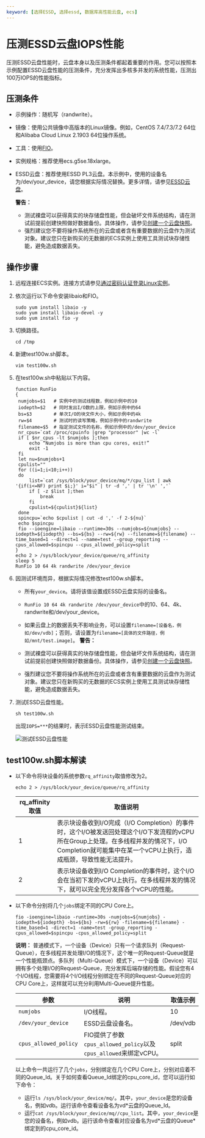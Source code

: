 ```yaml
---
keyword: [选择ESSD, 选择essd, 数据库高性能云盘, ecs]
---
```


# 压测ESSD云盘IOPS性能

压测ESSD云盘性能时，云盘本身以及压测条件都起着重要的作用。您可以按照本示例配置ESSD云盘性能的压测条件，充分发挥出多核多并发的系统性能，压测出100万IOPS的性能指标。

## 压测条件

-   示例操作：随机写（randwrite）。
-   镜像：使用公共镜像中高版本的Linux镜像。例如，CentOS 7.4/7.3/7.2 64位和Alibaba Cloud Linux 2.1903 64位操作系统。
-   工具：使用[FIO](https://linux.die.net/man/1/fio)。
-   实例规格：推荐使用ecs.g5se.18xlarge。
-   ESSD云盘：推荐使用ESSD PL3云盘。本示例中，使用的设备名为/dev/your\_device，请您根据实际情况替换。更多详情，请参见[ESSD云盘](/cn.zh-CN/块存储/块存储介绍/ESSD云盘.md)。

    **警告：**

    -   测试裸盘可以获得真实的块存储盘性能，但会破坏文件系统结构，请在测试前提前创建快照做好数据备份。具体操作，请参见[创建一个云盘快照](/cn.zh-CN/快照/使用快照/创建一个云盘快照.md)。
    -   强烈建议您不要将操作系统所在的云盘或者含有重要数据的云盘作为测试对象。建议您只在新购买的无数据的ECS实例上使用工具测试块存储性能，避免造成数据丢失。

## 操作步骤

1.  远程连接ECS实例。连接方式请参见[通过密码认证登录Linux实例](/cn.zh-CN/实例/连接实例/使用VNC连接实例/通过密码认证登录Linux实例.md)。

2.  依次运行以下命令安装libaio和FIO。

    ```
    sudo yum install libaio -y
    sudo yum install libaio-devel -y
    sudo yum install fio -y
    ```

3.  切换路径。

    ```
    cd /tmp
    ```

4.  新建test100w.sh脚本。

    ```
    vim test100w.sh
    ```

5.  在test100w.sh中粘贴以下内容。

    ```
    function RunFio
    {
     numjobs=$1   # 实例中的测试线程数，例如示例中的10
     iodepth=$2   # 同时发出I/O数的上限，例如示例中的64
     bs=$3        # 单次I/O的块文件大小，例如示例中的4k
     rw=$4        # 测试时的读写策略，例如示例中的randwrite
     filename=$5  # 指定测试文件的名称，例如示例中的/dev/your_device
     nr_cpus=`cat /proc/cpuinfo |grep "processor" |wc -l`
     if [ $nr_cpus -lt $numjobs ];then
         echo “Numjobs is more than cpu cores, exit!”
         exit -1
     fi
     let nu=$numjobs+1
     cpulist=""
     for ((i=1;i<10;i++))
     do
         list=`cat /sys/block/your_device/mq/*/cpu_list | awk '{if(i<=NF) print $i;}' i="$i" | tr -d ',' | tr '\n' ','`
         if [ -z $list ];then
             break
         fi
         cpulist=${cpulist}${list}
     done
     spincpu=`echo $cpulist | cut -d ',' -f 2-${nu}`
     echo $spincpu
     fio --ioengine=libaio --runtime=30s --numjobs=${numjobs} --iodepth=${iodepth} --bs=${bs} --rw=${rw} --filename=${filename} --time_based=1 --direct=1 --name=test --group_reporting --cpus_allowed=$spincpu --cpus_allowed_policy=split
    }
    echo 2 > /sys/block/your_device/queue/rq_affinity
    sleep 5
    RunFio 10 64 4k randwrite /dev/your_device
    ```

6.  因测试环境而异，根据实际情况修改test100w.sh脚本。

    -   所有`your_device`。请将该值设置成ESSD云盘实际的设备名。
    -   `RunFio 10 64 4k randwrite /dev/your_device`中的10、64、4k、randwrite和/dev/your\_device。
    -   如果云盘上的数据丢失不影响业务，可以设置`filename=[设备名，例如/dev/vdb]`；否则，请设置为`filename=[具体的文件路径，例如/mnt/test.image]`。
    **警告：**

    -   测试裸盘可以获得真实的块存储盘性能，但会破坏文件系统结构，请在测试前提前创建快照做好数据备份。具体操作，请参见[创建一个云盘快照](/cn.zh-CN/快照/使用快照/创建一个云盘快照.md)。
    -   强烈建议您不要将操作系统所在的云盘或者含有重要数据的云盘作为测试对象。建议您只在新购买的无数据的ECS实例上使用工具测试块存储性能，避免造成数据丢失。
7.  测试ESSD云盘性能。

    ```
    sh test100w.sh
    ```

    出现`IOPS=***`的结果时，表示ESSD云盘性能测试结束。

    ![测试ESSD云盘性能](https://static-aliyun-doc.oss-accelerate.aliyuncs.com/assets/img/zh-CN/9563359951/p42181.png)


## test100w.sh脚本解读

-   以下命令将块设备的系统参数`rq_affinity`取值修改为2。

    ```
    echo 2 > /sys/block/your_device/queue/rq_affinity
    ```

    |rq\_affinity取值|取值说明|
    |--------------|----|
    |1|表示块设备收到I/O完成（I/O Completion）的事件时，这个I/O被发送回处理这个I/O下发流程的vCPU所在Group上处理。在多线程并发的情况下，I/O Completion就可能集中在某一个vCPU上执行，造成瓶颈，导致性能无法提升。|
    |2|表示块设备收到I/O Completion的事件时，这个I/O会在当初下发的vCPU上执行。在多线程并发的情况下，就可以完全充分发挥各个vCPU的性能。|

-   以下命令分别将几个`jobs`绑定不同的CPU Core上。

    ```
    fio -ioengine=libaio -runtime=30s -numjobs=${numjobs} -iodepth=${iodepth} -bs=${bs} -rw=${rw} -filename=${filename} -time_based=1 -direct=1 -name=test -group_reporting -cpus_allowed=$spincpu -cpus_allowed_policy=split
    ```

    **说明：** 普通模式下，一个设备（Device）只有一个请求队列（Request-Queue），在多线程并发处理I/O的情况下，这个唯一的Request-Queue就是一个性能瓶颈点。多队列（Multi-Queue）模式下，一个设备（Device）可以拥有多个处理I/O的Request-Queue，充分发挥后端存储的性能。假设您有4个I/O线程，您需要将4个I/O线程分别绑定在不同的Request-Queue对应的CPU Core上，这样就可以充分利用Multi-Queue提升性能。

    |参数|说明|取值示例|
    |--|--|----|
    |`numjobs`|I/O线程。|10|
    |`/dev/your_device`|ESSD云盘设备名。|/dev/vdb|
    |`cpus_allowed_policy`|FIO提供了参数`cpus_allowed_policy`以及`cpus_allowed`来绑定vCPU。|split|

    以上命令一共运行了几个`jobs`，分别绑定在几个CPU Core上，分别对应着不同的Queue\_Id。关于如何查看Queue\_Id绑定的cpu\_core\_id，您可以运行如下命令：

    -   运行`ls /sys/block/your_device/mq/`。其中，`your_device`是您的设备名，例如vdb。运行该命令查看设备名为vd\*云盘的Queue\_Id。
    -   运行`cat /sys/block/your_device/mq//cpu_list`。其中，`your_device`是您的设备名，例如vdb。运行该命令查看对应设备名为vd\*云盘的Queue\*绑定到的cpu\_core\_id。

